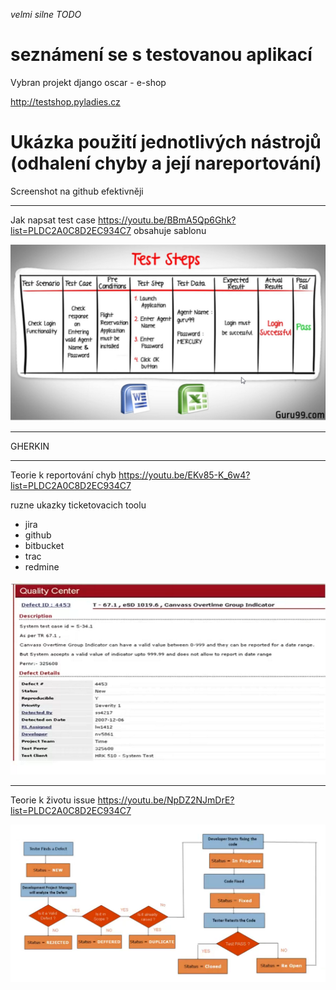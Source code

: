 _velmi silne TODO_


seznámení se s testovanou aplikací
==================================

Vybran projekt django oscar - e-shop

http://testshop.pyladies.cz


Ukázka použití jednotlivých nástrojů (odhalení chyby a její nareportování)
===========================================================================

Screenshot na github efektivněji

---------------------

Jak napsat test case https://youtu.be/BBmA5Qp6Ghk?list=PLDC2A0C8D2EC934C7 obsahuje sablonu

![01](01.png)

---------------------

GHERKIN

---------------------

Teorie k reportování chyb https://youtu.be/EKv85-K_6w4?list=PLDC2A0C8D2EC934C7

ruzne ukazky ticketovacich toolu

- jira
- github
- bitbucket
- trac
- redmine

![02](02.png)

---------------------

Teorie k životu issue https://youtu.be/NpDZ2NJmDrE?list=PLDC2A0C8D2EC934C7

![03](03.png)
